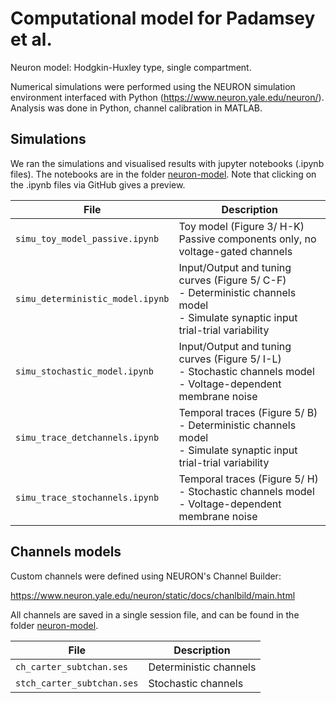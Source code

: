 # Computational model for Padamsey et al.

Neuron model: Hodgkin-Huxley type, single compartment.

Numerical simulations were performed using the NEURON simulation environment interfaced with Python (https://www.neuron.yale.edu/neuron/). Analysis was done in Python, channel calibration in MATLAB.


## Simulations

We ran the simulations and visualised results with jupyter notebooks (.ipynb files). The notebooks are in the folder [neuron-model](neuron-model). Note that clicking on the .ipynb files via GitHub gives a preview.

| File           | Description | 
| ---------------    | ----------- | 
| `simu_toy_model_passive.ipynb`  |  Toy model (Figure 3/ H-K) <br />Passive components only, no voltage-gated channels |
| `simu_deterministic_model.ipynb`  |  Input/Output and tuning curves (Figure 5/ C-F) <br />- Deterministic channels model <br />- Simulate synaptic input trial-trial variability|
| `simu_stochastic_model.ipynb`  |  Input/Output and tuning curves (Figure 5/ I-L) <br />- Stochastic channels model<br />- Voltage-dependent membrane noise|
| `simu_trace_detchannels.ipynb`  |  Temporal traces (Figure 5/ B) <br />- Deterministic channels model <br />- Simulate synaptic input trial-trial variability|
| `simu_trace_stochannels.ipynb`  |  Temporal traces (Figure 5/ H) <br />- Stochastic channels model <br />- Voltage-dependent membrane noise |


## Channels models

Custom channels were defined using NEURON's Channel Builder:

https://www.neuron.yale.edu/neuron/static/docs/chanlbild/main.html

All channels are saved in a single session file, and can be found in the folder [neuron-model](neuron-model).

| File           | Description | 
| ---------------    | ----------- | 
| `ch_carter_subtchan.ses`  |  Deterministic channels |
| `stch_carter_subtchan.ses`  |  Stochastic channels |


